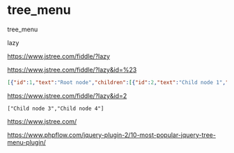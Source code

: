 # tree_menu
tree_menu

lazy

https://www.jstree.com/fiddle/?lazy

https://www.jstree.com/fiddle/?lazy&id=%23

```json
[{"id":1,"text":"Root node","children":[{"id":2,"text":"Child node 1","children":true},{"id":3,"text":"Child node 2"}]}]
```

https://www.jstree.com/fiddle/?lazy&id=2

```
["Child node 3","Child node 4"]
```

https://www.jstree.com/

https://www.phpflow.com/jquery-plugin-2/10-most-popular-jquery-tree-menu-plugin/
